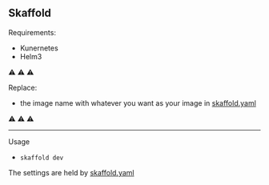 ## Skaffold

Requirements:

- Kunernetes
- Helm3

⚠ ⚠ ⚠

Replace:

- the image name with whatever you want as your image in [skaffold.yaml](../skaffold.yaml)

⚠ ⚠ ⚠

---

Usage

- `skaffold dev`

The settings are held by [skaffold.yaml](../skaffold.yaml)
